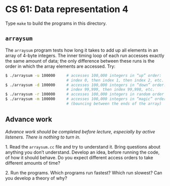 CS 61: Data representation 4
============================

Type `make` to build the programs in this directory.

`arraysum`
----------

The `arraysum` program tests how long it takes to add up all elements in an
array of 4-byte integers. The inner timing loop of each run accesses exactly
the same amount of data; the only difference between these runs is the order
in which the array elements are accessed. Try:

```sh
$ ./arraysum -u 100000     # accesses 100,000 integers in “up” order:
                           # index 0, then index 1, then index 2, etc.
$ ./arraysum -d 100000     # accesses 100,000 integers in “down” order:
                           # index 99,999, then index 99,998, etc.
$ ./arraysum -r 100000     # accesses 100,000 integers in random order
$ ./arraysum -m 100000     # accesses 100,000 integers in “magic” order
                           # (bouncing between the ends of the array)
```

Advance work
------------

*Advance work should be completed before lecture, especially by active
listeners. There is nothing to turn in.*

1\. Read the `arraysum.cc` file and try to understand it. Bring questions
about anything you don’t understand. Develop an idea, before running the code,
of how it should behave. Do you expect different access orders to take
different amounts of time?

2\. Run the programs. Which programs run fastest? Which run slowest? Can you
develop a theory of why?
